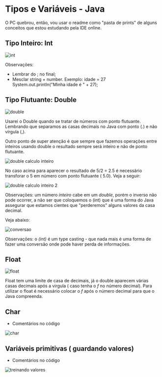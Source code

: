 # Tipos e Variáveis - Java

O PC quebrou, então, vou usar o readme como "pasta de prints" de alguns conceitos que estou estudando pela IDE online. 


## Tipo Inteiro: Int 

![int](https://user-images.githubusercontent.com/69389369/117715207-5ac1ac80-b1ae-11eb-819c-d6a51ed55a97.PNG)

Observações:
- Lembrar do ; no final;
- Mesclar string + number. Exemplo:
 idade = 27
 System.out.println("Minha idade é " + 27);
 
 
 
 ## Tipo Flutuante: Double
 
 ![double](https://user-images.githubusercontent.com/69389369/117715838-31ede700-b1af-11eb-9dc5-7c4962a99b13.PNG)

Usarei o Double quando se tratar de números com ponto flutuante. Lembrando que separamos as casas decimais no Java com ponto (.) e não vírgula (,). 

Outro ponto de super atenção é que sempre que fazemos operações entre inteiros usando double o resultado sempre será inteiro e não de ponto flutuante. 

![double calculo inteiro](https://user-images.githubusercontent.com/69389369/117715996-68c3fd00-b1af-11eb-8627-040fbf0dbfa8.PNG)

No caso acima para aparecer o resultado de 5/2 = 2.5 é necessário transforar o 5 em número com ponto flutuante ( 5.0). Veja a seguir:


![double calculo inteiro 2](https://user-images.githubusercontent.com/69389369/117716132-9741d800-b1af-11eb-9592-79b592e000a6.PNG)

Observações: um número *inteiro* cabe em um *double*, porém o inverso não pode ocorrer, a não ser que coloquemos o (int) que é uma forma do Java assegurar que estamos cientes que "perderemos" alguns valores da casa decimal. 

Veja abaixo:

![conversao](https://user-images.githubusercontent.com/69389369/117716838-7332c680-b1b0-11eb-9966-87ce205d5bd2.PNG)

Observações: o *(int)* é um type casting - que nada mais é uma forma de fazer uma conversão onde pode haver perda de informações.


 ## Float
 
![float](https://user-images.githubusercontent.com/69389369/117743231-c7ec3680-b1dc-11eb-849a-7d0837a6e252.PNG)

Float tem uma limite de casa de decimais, já o double aparecem várias casas decimais após a virgula ( caso tenha o *f* no número decimal). Para utilizar o float é necessário colocar o *f* após o número decimal para que o Java compreenda. 

## Char

- Comentários no código

![char](https://user-images.githubusercontent.com/69389369/117744576-5b266b80-b1df-11eb-8e19-6dde6d122a4a.PNG)


## Variáveis primitivas ( guardando valores)

- Comentários no código

![treinando valores](https://user-images.githubusercontent.com/69389369/117747301-4e584680-b1e4-11eb-9b9e-5baafec1295d.PNG)

